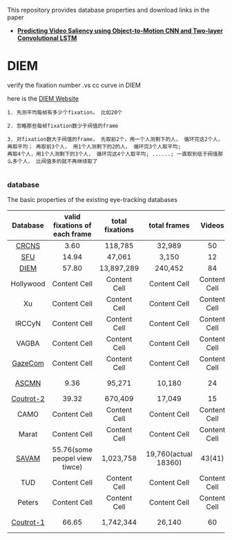 This repository provides database properties and download links in the paper
* [ **Predicting Video Saliency using Object-to-Motion CNN and Two-layer Convolutional LSTM**](https://arxiv.org/abs/1709.06316)

# DIEM
verify the fixation number .vs cc curve in DIEM

here is the [DIEM Website](https://thediemproject.wordpress.com/videos-and%C2%A0data/) 
```
1. 先测平均每帧有多少个fixation， 比如20个

2. 忽略那些每帧fixation数少于阀值的frame

3. 对fixation数大于阀值的frame， 先取前2个，用一个人测剩下的人， 循环完这2个人，再取平均； 再取前3个人， 用1个人测剩下的2的人， 循环完3个人取平均;
再取4个人，用1个人测剩下的3个人， 循环完这4个人取平均; ......; 一直取到低于阀值那么多个人， 比阀值多的就不再继续取了


```

### database
The basic properties of the existing eye-tracking databases

| Database  | valid fixations of each frame | total fixations | total frames | Videos | subjects | Year |
| :---:  | :---:  | :---:  | :---:  |:---:  | :---:  | :---:  |
| [CRCNS](https://crcns.org/data-sets/eye/eye-1)  | 3.60  | 118,785  | 32,989  | 50  | 4.7(ave)  | 2004  |
| [SFU](http://www.sfu.ca/~ibajic/#data)  | 14.94  | 47,061  | 3,150  | 12  | 15  | 2012  |
| [DIEM](https://thediemproject.wordpress.com/) | 57.80  | 13,897,289 | 240,452  | 84  | 50(ave)  | 2011  |
| Hollywood | Content Cell  | Content Cell  | Content Cell  | Content Cell  | Content Cell  | Content Cell  |
| Xu | Content Cell  | Content Cell  | Content Cell  | Content Cell  | Content Cell  | Content Cell  |
| IRCCyN  | Content Cell  | Content Cell  | Content Cell  | Content Cell  | Content Cell  | Content Cell  |
| VAGBA  | Content Cell  | Content Cell  | Content Cell  | Content Cell  | Content Cell  | Content Cell  |
| [GazeCom](http://www.inb.uni-luebeck.de/fileadmin/files/MITARBEITER/Dorr/EyeMovementDataSet.html)  | Content Cell  | Content Cell  | Content Cell  | Content Cell  | Content Cell  | Content Cell  |
| [ASCMN](http://www.tcts.fpms.ac.be/attention/index.php?categorie2/databases&database=001)  | 9.36  | 95,271  | 10,180  | 24  | 13(actual 10)  | 2012 |
| [Coutrot-2](http://antoinecoutrot.magix.net/public/databases.html) | 39.32  | 670,409  | 17,049  | 15  | 40  | 2015  |
| CAMO  | Content Cell  | Content Cell  | Content Cell  | Content Cell  | Content Cell  | Content Cell  |
| Marat | Content Cell  | Content Cell  | Content Cell  | Content Cell  | Content Cell  | Content Cell  |
| [SAVAM](http://compression.ru/video/savam/)  | 55.76(some peopel view tiwce)  | 1,023,758  | 19,760(actual 18360)  | 43(41)  | 50(actual 48)  | 2014  |
| TUD  | Content Cell  | Content Cell  | Content Cell  | Content Cell  | Content Cell  | Content Cell  |
| Peters | Content Cell  | Content Cell  | Content Cell  | Content Cell  | Content Cell  | Content Cell  |
| [Coutrot-1](http://antoinecoutrot.magix.net/public/databases.html) | 66.65  | 1,742,344  | 26,140 | 60 | 20(actual 72)  | 2013  |
